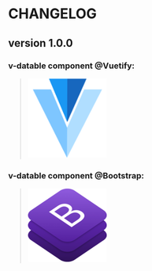 # CHANGELOG
## **version 1.0.0**


### **v-datable component @Vuetify:**
> [![v-datable](../../../../assets/logo/V_Image.png)](https://vuetifyjs.com/en/components/data-tables#data-table)


### **v-datable component @Bootstrap:**
> [![v-datable](../../../../assets/logo/B_Image.png)](https://vuetifyjs.com/en/components/data-tables#data-table)
